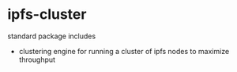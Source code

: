 # ipfs-cluster

standard package includes
- clustering engine for running a cluster of ipfs nodes to maximize 
throughput

